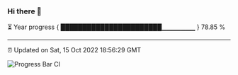 ### Hi there 👋

⏳ Year progress { ███████████████████████▁▁▁▁▁▁▁ } 78.85 %

---

⏰ Updated on Sat, 15 Oct 2022 18:56:29 GMT

![Progress Bar CI](https://github.com/liununu/liununu/workflows/Progress%20Bar%20CI/badge.svg)
